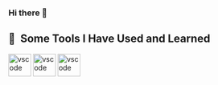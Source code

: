 ### Hi there 👋

<!--
**Kkr1328/Kkr1328** is a ✨ _special_ ✨ repository because its `README.md` (this file) appears on your GitHub profile.

Here are some ideas to get you started:

- 🔭 I’m currently working on ...
- 🌱 I’m currently learning ...
- 👯 I’m looking to collaborate on ...
- 🤔 I’m looking for help with ...
- 💬 Ask me about ...
- 📫 How to reach me: ...
- 😄 Pronouns: ...
- ⚡ Fun fact: ...
-->
<h2> 🚀 &nbsp;Some Tools I Have Used and Learned</h2>
<p align="left">
  <!--Vscode Icon-->
  <img src="https://cdn.jsdelivr.net/gh/devicons/devicon/icons/vscode/vscode-original.svg" alt="vscode" width="45" height="45"/>
  <!--React Icon-->
  <img src="https://cdn0.iconfinder.com/data/icons/logos-brands-in-colors/128/react-512.png" alt="vscode" width="45" height="45"/>
  <!--Javascript Icon-->
  <img src="https://cdn0.iconfinder.com/data/icons/logos-and-brands/512/187_Js_logo_logos-512.png" alt="vscode" width="45" height="45"/>
</p>
